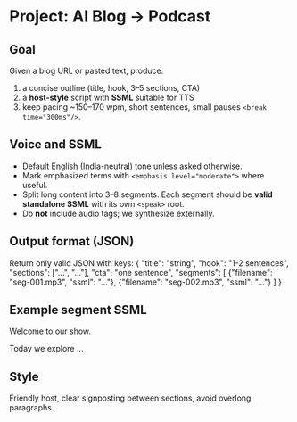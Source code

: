 # Project: AI Blog → Podcast

## Goal

Given a blog URL or pasted text, produce:

1. a concise outline (title, hook, 3–5 sections, CTA)
2. a **host-style** script with **SSML** suitable for TTS
3. keep pacing ~150–170 wpm, short sentences, small pauses `<break time="300ms"/>`.

## Voice and SSML

- Default English (India-neutral) tone unless asked otherwise.
- Mark emphasized terms with `<emphasis level="moderate">` where useful.
- Split long content into 3–8 segments. Each segment should be **valid standalone SSML** with its own `<speak>` root.
- Do **not** include audio tags; we synthesize externally.

## Output format (JSON)

Return only valid JSON with keys:
{
"title": "string",
"hook": "1-2 sentences",
"sections": ["...", "..."],
"cta": "one sentence",
"segments": [
{"filename": "seg-001.mp3", "ssml": "<speak>...</speak>"},
{"filename": "seg-002.mp3", "ssml": "<speak>...</speak>"}
]
}

## Example segment SSML

<speak version="1.0" xmlns="http://www.w3.org/2001/10/synthesis">
  <p>Welcome to our show.<break time="300ms"/></p>
  <p>Today we explore …</p>
</speak>

## Style

Friendly host, clear signposting between sections, avoid overlong paragraphs.

